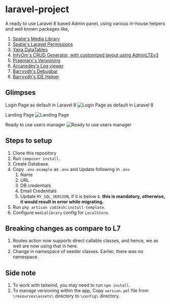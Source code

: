 # laravel-project

A ready to use Laravel 8 based Admin panel, using various in-house helpers and well known packages like, 
1. [Spatie's Media Library](https://github.com/spatie/laravel-medialibrary)
2. [Spatie's Laravel Permissions](https://github.com/spatie/laravel-permission)
3. [Yajra DataTables](https://github.com/yajra/laravel-datatables)
4. [InfyOm's CRUD Generator, with customized layout using AdminLTEv3](https://github.com/InfyOmLabs/laravel-generator)
5. [Pragmarx's Versioning](https://packagist.org/packages/pragmarx/version)
6. [Arcanedev's Log viewer](https://github.com/ARCANEDEV/LogViewer)
7. [Barryvdh's Debugbar](https://github.com/barryvdh/laravel-debugbar)
8. [Barryvdh's IDE Helper](https://github.com/barryvdh/laravel-ide-helper)

## Glimpses
Login Page as default in Laravel 8
![Login Page as default in Laravel 8](https://user-images.githubusercontent.com/12022338/114061016-91f12500-98b3-11eb-95cd-7668ec696642.png)

Landing Page
![Landing Page](https://user-images.githubusercontent.com/12022338/114061118-b0efb700-98b3-11eb-9855-cc6288b5dc17.png)

Ready to use users manager
![Ready to use users manager](https://user-images.githubusercontent.com/12022338/114061147-b9e08880-98b3-11eb-963a-4bf99b0f5e15.png)



## Steps to setup
1. Clone this repository 
2. Run `composer install`.
3. Create Database.
4. Copy `.env.example` as `.env` and Update following in `.env`
    1. Name
    2. URL
    3. DB credentials
    4. Email Credentials
    5. Update `MY_SQL_VERSION`, if it is below `8`. **this is mandatory, otherwise, it would result in error while migrating.**
5. Run `php artisan codiksh:install-template`.
6. Configure `medialibrary` config for `LocalStore`.


## Breaking changes as compare to L7
1. Routes action now supports direct callable classes, and hence, we as well are now using that in here.
2. Change in namespace of seeder classes. Earlier, there was no namespace. 

## Side note
1. To work with tailwind, you may need to run `npm install`.
2. To manage versioning within the app, Copy `version.yml` file from `\resources\assets\` directory to `\config\` directory.    

